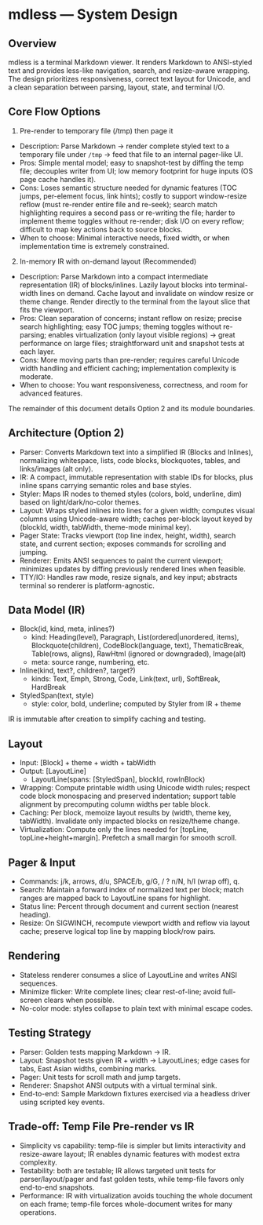 # mdless — System Design

## Overview
mdless is a terminal Markdown viewer. It renders Markdown to ANSI-styled text and provides less-like navigation, search, and resize-aware wrapping. The design prioritizes responsiveness, correct text layout for Unicode, and a clean separation between parsing, layout, state, and terminal I/O.

## Core Flow Options

1) Pre-render to temporary file (/tmp) then page it
- Description: Parse Markdown → render complete styled text to a temporary file under `/tmp` → feed that file to an internal pager-like UI.
- Pros: Simple mental model; easy to snapshot-test by diffing the temp file; decouples writer from UI; low memory footprint for huge inputs (OS page cache handles it).
- Cons: Loses semantic structure needed for dynamic features (TOC jumps, per-element focus, link hints); costly to support window-resize reflow (must re-render entire file and re-seek); search match highlighting requires a second pass or re-writing the file; harder to implement theme toggles without re-render; disk I/O on every reflow; difficult to map key actions back to source blocks.
- When to choose: Minimal interactive needs, fixed width, or when implementation time is extremely constrained.

2) In-memory IR with on-demand layout (Recommended)
- Description: Parse Markdown into a compact intermediate representation (IR) of blocks/inlines. Lazily layout blocks into terminal-width lines on demand. Cache layout and invalidate on window resize or theme change. Render directly to the terminal from the layout slice that fits the viewport.
- Pros: Clean separation of concerns; instant reflow on resize; precise search highlighting; easy TOC jumps; theming toggles without re-parsing; enables virtualization (only layout visible regions) → great performance on large files; straightforward unit and snapshot tests at each layer.
- Cons: More moving parts than pre-render; requires careful Unicode width handling and efficient caching; implementation complexity is moderate.
- When to choose: You want responsiveness, correctness, and room for advanced features.

The remainder of this document details Option 2 and its module boundaries.

## Architecture (Option 2)

- Parser: Converts Markdown text into a simplified IR (Blocks and Inlines), normalizing whitespace, lists, code blocks, blockquotes, tables, and links/images (alt only).
- IR: A compact, immutable representation with stable IDs for blocks, plus inline spans carrying semantic roles and base styles.
- Styler: Maps IR nodes to themed styles (colors, bold, underline, dim) based on light/dark/no-color themes.
- Layout: Wraps styled inlines into lines for a given width; computes visual columns using Unicode-aware width; caches per-block layout keyed by (blockId, width, tabWidth, theme-mode minimal key).
- Pager State: Tracks viewport (top line index, height, width), search state, and current section; exposes commands for scrolling and jumping.
- Renderer: Emits ANSI sequences to paint the current viewport; minimizes updates by diffing previously rendered lines when feasible.
- TTY/IO: Handles raw mode, resize signals, and key input; abstracts terminal so renderer is platform-agnostic.

## Data Model (IR)

- Block(id, kind, meta, inlines?)
  - kind: Heading(level), Paragraph, List(ordered|unordered, items), Blockquote(children), CodeBlock(language, text), ThematicBreak, Table(rows, aligns), RawHtml (ignored or downgraded), Image(alt)
  - meta: source range, numbering, etc.
- Inline(kind, text?, children?, target?)
  - kinds: Text, Emph, Strong, Code, Link(text, url), SoftBreak, HardBreak
- StyledSpan(text, style)
  - style: color, bold, underline; computed by Styler from IR + theme

IR is immutable after creation to simplify caching and testing.

## Layout

- Input: [Block] + theme + width + tabWidth
- Output: [LayoutLine]
  - LayoutLine(spans: [StyledSpan], blockId, rowInBlock)
- Wrapping: Compute printable width using Unicode width rules; respect code block monospacing and preserved indentation; support table alignment by precomputing column widths per table block.
- Caching: Per block, memoize layout results by (width, theme key, tabWidth). Invalidate only impacted blocks on resize/theme change.
- Virtualization: Compute only the lines needed for [topLine, topLine+height+margin]. Prefetch a small margin for smooth scroll.

## Pager & Input

- Commands: j/k, arrows, d/u, SPACE/b, g/G, / ? n/N, h/l (wrap off), q.
- Search: Maintain a forward index of normalized text per block; match ranges are mapped back to LayoutLine spans for highlight.
- Status line: Percent through document and current section (nearest heading).
- Resize: On SIGWINCH, recompute viewport width and reflow via layout cache; preserve logical top line by mapping block/row pairs.

## Rendering

- Stateless renderer consumes a slice of LayoutLine and writes ANSI sequences.
- Minimize flicker: Write complete lines; clear rest-of-line; avoid full-screen clears when possible.
- No-color mode: styles collapse to plain text with minimal escape codes.

## Testing Strategy

- Parser: Golden tests mapping Markdown → IR.
- Layout: Snapshot tests given IR + width → LayoutLines; edge cases for tabs, East Asian widths, combining marks.
- Pager: Unit tests for scroll math and jump targets.
- Renderer: Snapshot ANSI outputs with a virtual terminal sink.
- End-to-end: Sample Markdown fixtures exercised via a headless driver using scripted key events.

## Trade-off: Temp File Pre-render vs IR

- Simplicity vs capability: temp-file is simpler but limits interactivity and resize-aware layout; IR enables dynamic features with modest extra complexity.
- Testability: both are testable; IR allows targeted unit tests for parser/layout/pager and fast golden tests, while temp-file favors only end-to-end snapshots.
- Performance: IR with virtualization avoids touching the whole document on each frame; temp-file forces whole-document writes for many operations.

